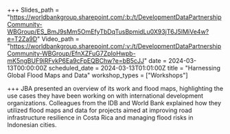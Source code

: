 +++
Slides_path = "https://worldbankgroup.sharepoint.com/:b:/t/DevelopmentDataPartnershipCommunity-WBGroup/ES_BmJ9sMm5OmEfyTbDqTusBpmidLu0X93jT6J5IMiVe4w?e=T2Za9D"
Video_path = "https://worldbankgroup.sharepoint.com/:v:/t/DevelopmentDataPartnershipCommunity-WBGroup/EfnXZFuG7ZpIoHwpb-mK5ngBUF9iRFvkP6Ea9cFpEQBChw?e=bB5cJJ"
date = 2024-03-13T00:00:00Z
scheduled_date = 2024-03-13T01:01:00Z
title = "Harnessing Global Flood Maps and Data"
workshop_types = ["Workshops"]

+++
JBA presented an overview of its work and flood maps, highlighting the use cases they have been working on with international development organizations. Colleagues from the IDB and World Bank explained how they utilized flood maps and data for projects aimed at improving road infrastructure resilience in Costa Rica and managing flood risks in Indonesian cities.
